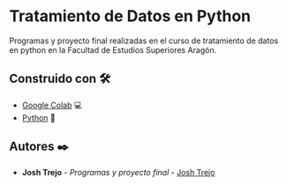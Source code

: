 # Tratamiento de Datos en Python

Programas y proyecto final realizadas en el curso de tratamiento de datos en python en la Facultad de Estudios Superiores Aragón.

## Construido con 🛠️

* [Google Colab](https://colab.research.google.com) 💻
* [Python](https://www.python.org) 🐍

## Autores ✒️

* **Josh Trejo** - *Programas y proyecto final* - [Josh Trejo](https://github.com/jorgejoshuatt)
